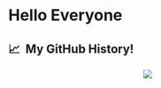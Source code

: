 <p align="center">
  <h1 style={text-align :center }> Hello Everyone </h1>
</p>


<h2> 📈 &nbsp;My GitHub History!</h2>

  
<p align="center">
  <img src="https://capsule-render.vercel.app/api?type=waving&color=gradient&height=100&section=footer"/>
</p>
